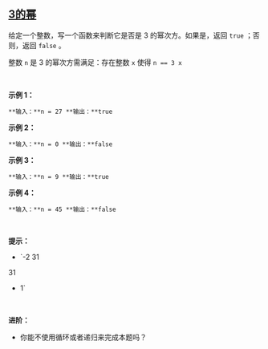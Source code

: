 ## [3的幂](https://leetcode-cn.com/problems/power-of-three/)

给定一个整数，写一个函数来判断它是否是 3 的幂次方。如果是，返回 `true` ；否则，返回 `false` 。

整数 `n` 是 3 的幂次方需满足：存在整数 `x` 使得 `n == 3
x
`

 

**示例 1：**

`
**输入：**n = 27
**输出：**true
`

**示例 2：**

`
**输入：**n = 0
**输出：**false
`

**示例 3：**

`
**输入：**n = 9
**输出：**true
`

**示例 4：**

`
**输入：**n = 45
**输出：**false
`

 

**提示：**

*   `-2
31
 
31
 - 1`

 

**进阶：**

*   你能不使用循环或者递归来完成本题吗？